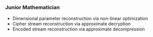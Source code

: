 ## 
### Junior Mathematician ###
- Dimensional parameter reconstruction via non-linear optimization
- Cipher stream reconstruction via approximate decryption
- Encoded stream reconstruction via approximate decompression
